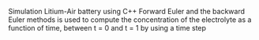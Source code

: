 Simulation Litium-Air battery  using C++
Forward Euler and  the backward Euler methods is used to compute the concentration
of the electrolyte as a function of time, between t = 0 and t = 1 by using a time step 
